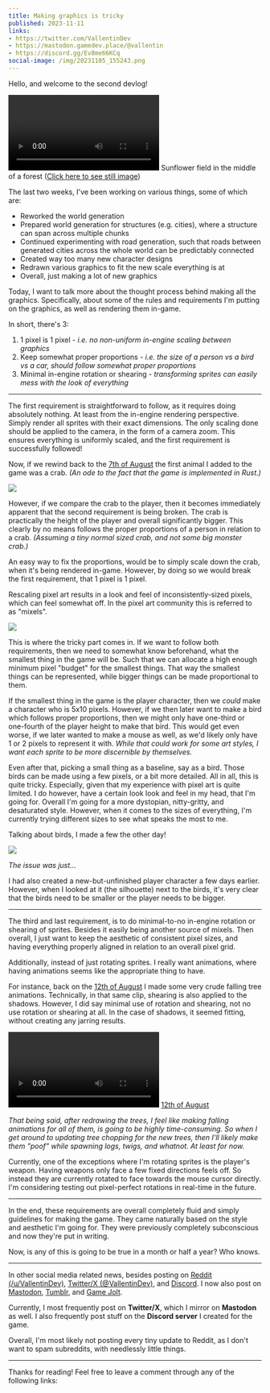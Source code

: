 ```yaml
---
title: Making graphics is tricky
published: 2023-11-11
links:
- https://twitter.com/VallentinDev
- https://mastodon.gamedev.place/@vallentin
- https://discord.gg/Ev8me66KCq
social-image: /img/20231105_155243.png
---
```


Hello, and welcome to the second devlog!

![](/vid/2023-11-11/2023-11-04-171626.mp4)
Sunflower field in the middle of a forest
([Click here to see still image](/img/20231105_155243.png))

The last two weeks, I've been working on various things, some of which are:

- Reworked the world generation
- Prepared world generation for structures (e.g. cities), where a structure can span across multiple chunks
- Continued experimenting with road generation, such that roads between generated cities across the whole world can be predictably connected
- Created way too many new character designs
- Redrawn various graphics to fit the new scale everything is at
- Overall, just making a lot of new graphics

Today, I want to talk more about the thought process behind making all the graphics. Specifically, about some of the rules and requirements I'm putting on the graphics, as well as rendering them in-game.

In short, there's 3:

1. 1 pixel is 1 pixel - _i.e. no non-uniform in-engine scaling between graphics_
2. Keep somewhat proper proportions - _i.e. the size of a person vs a bird vs a car, should follow somewhat proper proportions_
3. Minimal in-engine rotation or shearing - _transforming sprites can easily mess with the look of everything_

-----

The first requirement is straightforward to follow, as it requires doing absolutely nothing. At least from the in-engine rendering perspective. Simply render all sprites with their exact dimensions. The only scaling done should be applied to the camera, in the form of a camera zoom. This ensures everything is uniformly scaled, and the first requirement is successfully followed!

Now, if we rewind back to the [7th of August][tweet-crab] the first animal I added to the game was a crab. _(An ode to the fact that the game is implemented in Rust.)_

[tweet-crab]: https://twitter.com/VallentinDev/status/1688583347969093634

![](/img/2023-11-11/player-and-crab.gif)

However, if we compare the crab to the player, then it becomes immediately apparent that the second requirement is being broken. The crab is practically the height of the player and overall significantly bigger. This clearly by no means follows the proper proportions of a person in relation to a crab. _(Assuming a tiny normal sized crab, and not some big monster crab.)_

An easy way to fix the proportions, would be to simply scale down the crab, when it's being rendered in-game. However, by doing so we would break the first requirement, that 1 pixel is 1 pixel.

Rescaling pixel art results in a look and feel of inconsistently-sized pixels, which can feel somewhat off. In the pixel art community this is referred to as "mixels".

![](/img/2023-11-11/player-and-crab-inconsistent.gif)

This is where the tricky part comes in. If we want to follow both requirements, then we need to somewhat know beforehand, what the smallest thing in the game will be. Such that we can allocate a high enough minimum pixel "budget" for the smallest things. That way the smallest things can be represented, while bigger things can be made proportional to them.

If the smallest thing in the game is the player character, then we _could_ make a character who is 5x10 pixels. However, if we then later want to make a bird which follows proper proportions, then we might only have one-third or one-fourth of the player height to make that bird. This would get even worse, if we later wanted to make a mouse as well, as we'd likely only have 1 or 2 pixels to represent it with. _While that could work for some art styles, I want each sprite to be more discernible by themselves._

Even after that, picking a small thing as a baseline, say as a bird. Those birds can be made using a few pixels, or a bit more detailed. All in all, this is quite tricky. Especially, given that my experience with pixel art is quite limited. I do however, have a certain look look and feel in my head, that I'm going for. Overall I'm going for a more dystopian, nitty-gritty, and desaturated style. However, when it comes to the sizes of everything, I'm currently trying different sizes to see what speaks the most to me.

Talking about birds, I made a few the other day!

![](/img/2023-11-11/birds-and-player.png)

_The issue was just..._

I had also created a new-but-unfinished player character a few days earlier. However, when I looked at it (the silhouette) next to the birds, it's very clear that the birds need to be smaller or the player needs to be bigger.

-----

The third and last requirement, is to do minimal-to-no in-engine rotation or shearing of sprites. Besides it easily being another source of mixels. Then overall, I just want to keep the aesthetic of consistent pixel sizes, and having everything properly aligned in relation to an overall pixel grid.

Additionally, instead of just rotating sprites. I really want animations, where having animations seems like the appropriate thing to have.

For instance, back on the [12th of August][tweet-chop-trees] I made some very crude falling tree animations. Technically, in that same clip, shearing is also applied to the shadows. However, I did say minimal use of rotation and shearing, not no use rotation or shearing at all. In the case of shadows, it seemed fitting, without creating any jarring results.

![](/vid/2023-11-11/2023-08-12-212742.mp4)
[12th of August][tweet-chop-trees]

[tweet-chop-trees]: https://twitter.com/VallentinDev/status/1690446699343265793

_That being said, after redrawing the trees, I feel like making falling animations for all of them, is going to be highly time-consuming. So when I get around to updating tree chopping for the new trees, then I'll likely make them "poof" while spawning logs, twigs, and whatnot. At least for now._

Currently, one of the exceptions where I'm rotating sprites is the player's weapon. Having weapons only face a few fixed directions feels off. So instead they are currently rotated to face towards the mouse cursor directly. I'm considering testing out pixel-perfect rotations in real-time in the future.

-----

In the end, these requirements are overall completely fluid and simply guidelines for making the game. They came naturally based on the style and aesthetic I'm going for. They were previously completely subconscious and now they're put in writing.

Now, is any of this is going to be true in a month or half a year? Who knows.

-----

In other social media related news, besides posting on [Reddit (/u/VallentinDev)][Reddit], [Twitter/X (@VallentinDev)][Twitter], and [Discord][Discord]. I now also post on [Mastodon][Mastodon], [Tumblr][Tumblr], and [Game Jolt][GameJolt].

Currently, I most frequently post on **Twitter/X**, which I mirror on **Mastodon** as well. I also frequently post stuff on the **Discord server** I created for the game.

Overall, I'm most likely not posting every tiny update to Reddit, as I don't want to spam subreddits, with needlessly little things.

[Reddit]: https://www.reddit.com/user/VallentinDev/submitted/
[Twitter]: https://twitter.com/VallentinDev
[Discord]: https://discord.gg/Ev8me66KCq

[Mastodon]: https://mastodon.gamedev.place/@vallentin
[Tumblr]: https://www.tumblr.com/blog/vallentindev
[GameJolt]: https://gamejolt.com/@vallentin

-----

Thanks for reading! Feel free to leave a comment through any of the following links:
